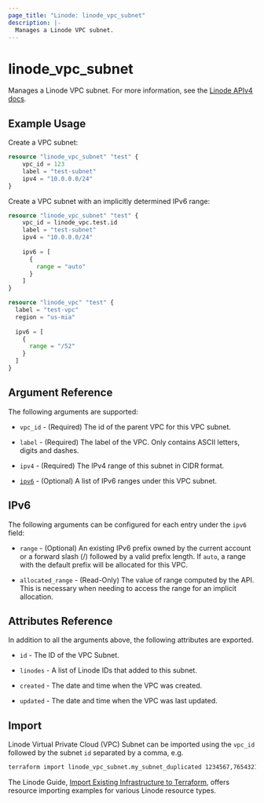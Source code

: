 ```yaml
---
page_title: "Linode: linode_vpc_subnet"
description: |-
  Manages a Linode VPC subnet.
---
```


# linode\_vpc\_subnet

Manages a Linode VPC subnet.
For more information, see the [Linode APIv4 docs](https://techdocs.akamai.com/linode-api/reference/post-vpc-subnet).

## Example Usage

Create a VPC subnet:

```terraform
resource "linode_vpc_subnet" "test" {
    vpc_id = 123
    label = "test-subnet"
    ipv4 = "10.0.0.0/24"
}
```

Create a VPC subnet with an implicitly determined IPv6 range:

```terraform
resource "linode_vpc_subnet" "test" {
    vpc_id = linode_vpc.test.id
    label = "test-subnet"
    ipv4 = "10.0.0.0/24"
  
    ipv6 = [
      {
        range = "auto"
      }
    ]
}

resource "linode_vpc" "test" {
  label = "test-vpc"
  region = "us-mia"
  
  ipv6 = [
    {
      range = "/52"
    }
  ]
}
```

## Argument Reference

The following arguments are supported:

* `vpc_id` - (Required) The id of the parent VPC for this VPC subnet.

* `label` - (Required) The label of the VPC. Only contains ASCII letters, digits and dashes.

* `ipv4` - (Required) The IPv4 range of this subnet in CIDR format.

* [`ipv6`](#ipv6) - (Optional) A list of IPv6 ranges under this VPC subnet.

## IPv6

The following arguments can be configured for each entry under the `ipv6` field:

* `range` - (Optional) An existing IPv6 prefix owned by the current account or a forward slash (/) followed by a valid prefix length. If `auto`, a range with the default prefix will be allocated for this VPC.

* `allocated_range` - (Read-Only) The value of range computed by the API. This is necessary when needing to access the range for an implicit allocation.

## Attributes Reference

In addition to all the arguments above, the following attributes are exported.

* `id` - The ID of the VPC Subnet.

* `linodes` - A list of Linode IDs that added to this subnet.

* `created` - The date and time when the VPC was created.

* `updated` - The date and time when the VPC was last updated.

## Import

Linode Virtual Private Cloud (VPC) Subnet can be imported using the `vpc_id` followed by the subnet `id` separated by a comma, e.g.

```sh
terraform import linode_vpc_subnet.my_subnet_duplicated 1234567,7654321
```

The Linode Guide, [Import Existing Infrastructure to Terraform](https://www.linode.com/docs/applications/configuration-management/import-existing-infrastructure-to-terraform/), offers resource importing examples for various Linode resource types.
